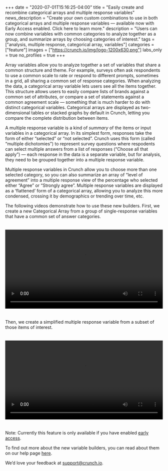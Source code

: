 +++
date = "2020-07-01T15:16:25-04:00"
title = "Easily create and recombine categorical arrays and multiple response variables"
news_description = "Create your own custom combinations to use in both categorical arrays and multiple response variables — available now with Early Access enabled. Click here to learn more."
description = "Users can now combine variables with common categories to analyze together as a group, and summarize arrays by choosing categories of interest."
tags = ["analysis, multiple response, categorical array, variables"]
categories = ["feature"]
images = ["https://crunch.io/img/logo-1200x630.png"]
labs_only = true
no_profiles = true
+++

Array variables allow you to analyze together a set of variables that share a common structure and theme. For example, surveys often ask respondents to use a common scale to rate or respond to different prompts, sometimes in a grid, all sharing a common set of response categories. When analyzing the data, a categorical array variable lets users see all the items together. This structure allows users to easily compare lists of brands against a common set of attributes, or compare a set of statements against a common agreement scale — something that is much harder to do with distinct categorical variables. Categorical arrays are displayed as two-dimensional tables or stacked graphs by default in Crunch, letting you compare the complete distribution between items.

A multiple response variable is a kind of _summary_ of the items or input variables in a categorical array. In its simplest form, responses take the form of either “selected” or “not selected”. Crunch uses this form (called “multiple dichotomies”) to represent survey questions where respodents can select multiple answers from a list of responses (“Choose all that apply”) — each response in the data is a separate variable, but for analysis, they need to be grouped together into a multiple response variable.

Multiple response variables in Crunch allow you to choose more than one selected category, so you can also summarize an array of “level of agreement” into a multiple response view of the percentage who selected either “Agree” or “Strongly agree”. Multiple response variables are displayed as a ‘flattened’ form of a categorical array, allowing you to analyze this more condensed, crossing it by demographics or trending over time, etc. 

The following videos demonstrate how to use these new builders. First, we create a new Categorical Array from a group of single-response variables that have a common set of answer categories.

<video style="width: 100% !important; height: auto !important; margin: 20px 0;" src="dev/features/videos/Creating_a_Categorical_Array_from_single-response_variables.mp4" controls></video>

Then, we create a simplified multiple response variable from a subset of those items of interest.

<video style="width: 100% !important; height: auto !important; margin: 20px 0;" src="dev/features/videos/Creating_a_Multi-Response_as_a_subset_of_a_Categorical_Array.mp4" controls></video>

Note: Currently this feature is only available if you have enabled [early access](https://help.crunch.io/hc/en-us/articles/360040465331-How-to-enable-early-access).

To find out more about the new variable builders, you can read about them on our help page [here](https://help.crunch.io/hc/en-us/articles/360040481451-Creating-multiple-response-and-categorical-arrays).

We’d love your feedback at [support@crunch.io](mailto:support@crunch.io).
